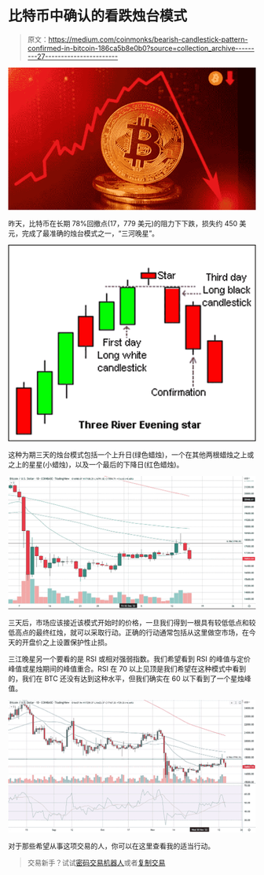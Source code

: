 # 比特币中确认的看跌烛台模式

> 原文：<https://medium.com/coinmonks/bearish-candlestick-pattern-confirmed-in-bitcoin-186ca5b8e0b0?source=collection_archive---------27----------------------->

![](img/604eba1609de825fe1686869ed018645.png)

昨天，比特币在长期 78%回撤点(17，779 美元)的阻力下下跌，损失约 450 美元，完成了最准确的烛台模式之一，“三河晚星”。

![](img/bfcf7b06a513e6c656275fbe9618dc37.png)

这种为期三天的烛台模式包括一个上升日(绿色蜡烛)，一个在其他两根蜡烛之上或之上的星星(小蜡烛)，以及一个最后的下降日(红色蜡烛)。

![](img/6d97706024629fe6fe27b1a46d1b0aa8.png)

三天后，市场应该接近该模式开始时的价格，一旦我们得到一根具有较低低点和较低高点的最终红烛，就可以采取行动。正确的行动通常包括从这里做空市场，在今天的开盘价之上设置保护性止损。

三江晚星另一个要看的是 RSI 或相对强弱指数。我们希望看到 RSI 的峰值与定价峰值或星烛期间的峰值重合。RSI 在 70 以上见顶是我们希望在这种模式中看到的，我们在 BTC 还没有达到这种水平，但我们确实在 60 以下看到了一个星烛峰值。

![](img/2446054340abd8fc1f3ec159c7ffe080.png)

对于那些希望从事这项交易的人，你可以在这里查看我的适当行动。

> 交易新手？试试[密码交易机器人](/coinmonks/crypto-trading-bot-c2ffce8acb2a)或者[复制交易](/coinmonks/top-10-crypto-copy-trading-platforms-for-beginners-d0c37c7d698c)